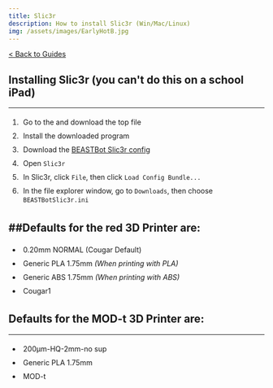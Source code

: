 ```yaml
---
title: Slic3r
description: How to install Slic3r (Win/Mac/Linux)
img: /assets/images/EarlyHotB.jpg
---
```

<style>
	li { padding: 5px; }
</style>
<a href="." class="guideBack">< Back to Guides</a>

## Installing Slic3r (you can't do this on a school iPad)
---
1. Go to the <span id="slic3rDownload"></span> and download the top file
2. Install the downloaded program
3. Download the <a href="/assets/files/BEASTBotSlic3r.ini" download="BEASTBotSlic3r.ini">BEASTBot Slic3r config</a>
4. Open `Slic3r`
5. In Slic3r, click `File`, then click `Load Config Bundle...`
6. In the file explorer window, go to `Downloads`, then choose `BEASTBotSlic3r.ini`

<script>
	var OSName = '';
	if (window.navigator.userAgent.indexOf('Windows NT') != -1) OSName='<a href="https://dl.slic3r.org/dev/win/" target="_blank">Slic3r Download Page</a>';
	else if (window.navigator.userAgent.indexOf('Mac') != -1) OSName='<a href="https://dl.slic3r.org/dev/mac/" target="_blank">Slic3r Download Page</a>';
	else if (window.navigator.userAgent.indexOf('Linux') != -1) OSName='<a href="https://dl.slic3r.org/dev/linux/" target="_blank">Slic3r Download Page</a>';
	else OSName='<a href="https://dl.slic3r.org/dev/" target="_blank">Slic3r Download Page</a>';
	document.getElementById("slic3rDownload").innerHTML = OSName;
</script>

##Defaults for the red 3D Printer are:
---
* 0.20mm NORMAL (Cougar Default)
* Generic PLA 1.75mm *(When printing with PLA)*
* Generic ABS 1.75mm *(When printing with ABS)*
* Cougar1

## Defaults for the MOD-t 3D Printer are:
---
* 200µm-HQ-2mm-no sup
* Generic PLA 1.75mm
* MOD-t